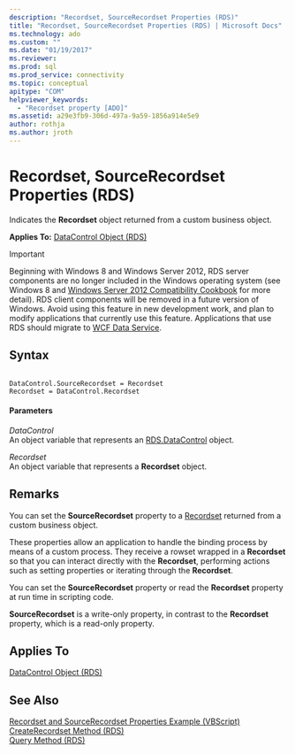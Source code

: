 ```yaml
---
description: "Recordset, SourceRecordset Properties (RDS)"
title: "Recordset, SourceRecordset Properties (RDS) | Microsoft Docs"
ms.technology: ado
ms.custom: ""
ms.date: "01/19/2017"
ms.reviewer: 
ms.prod: sql
ms.prod_service: connectivity
ms.topic: conceptual
apitype: "COM"
helpviewer_keywords: 
  - "Recordset property [ADO]"
ms.assetid: a29e3fb9-306d-497a-9a59-1856a914e5e9
author: rothja
ms.author: jroth
---
```

# Recordset, SourceRecordset Properties (RDS)
Indicates the **Recordset** object returned from a custom business object.  
  
 **Applies To:** [DataControl Object (RDS)](./datacontrol-object-rds.md)  
  
> [!IMPORTANT]
>  Beginning with Windows 8 and Windows Server 2012, RDS server components are no longer included in the Windows operating system (see Windows 8 and [Windows Server 2012 Compatibility Cookbook](https://www.microsoft.com/download/details.aspx?id=27416) for more detail). RDS client components will be removed in a future version of Windows. Avoid using this feature in new development work, and plan to modify applications that currently use this feature. Applications that use RDS should migrate to [WCF Data Service](https://go.microsoft.com/fwlink/?LinkId=199565).  
  
## Syntax  
  
```  
  
DataControl.SourceRecordset = Recordset  
Recordset = DataControl.Recordset   
```  
  
#### Parameters  
 *DataControl*  
 An object variable that represents an [RDS.DataControl](./datacontrol-object-rds.md) object.  
  
 *Recordset*  
 An object variable that represents a **Recordset** object.  
  
## Remarks  
 You can set the **SourceRecordset** property to a [Recordset](../ado-api/recordset-object-ado.md) returned from a custom business object.  
  
 These properties allow an application to handle the binding process by means of a custom process. They receive a rowset wrapped in a **Recordset** so that you can interact directly with the **Recordset**, performing actions such as setting properties or iterating through the **Recordset**.  
  
 You can set the **SourceRecordset** property or read the **Recordset** property at run time in scripting code.  
  
 **SourceRecordset** is a write-only property, in contrast to the **Recordset** property, which is a read-only property.  
  
## Applies To  
 [DataControl Object (RDS)](./datacontrol-object-rds.md)  
  
## See Also  
 [Recordset and SourceRecordset Properties Example (VBScript)](./recordset-and-sourcerecordset-properties-example-vbscript.md)   
 [CreateRecordset Method (RDS)](./createrecordset-method-rds.md)   
 [Query Method (RDS)](./query-method-rds.md)